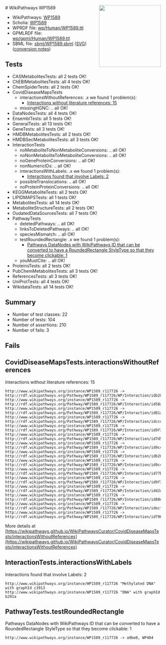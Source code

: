 <img style="float: right; width: 200px" src="../logo.png" />
# WikiPathways WP1589

* WikiPathways: [WP1589](https://identifiers.org/wikipathways:WP1589)
* Scholia: [WP1589](https://scholia.toolforge.org/wikipathways/WP1589)
* WPRDF file: [wp/Human/WP1589.ttl](../wp/Human/WP1589.ttl)
* GPMLRDF file: [wp/gpml/Human/WP1589.ttl](../wp/gpml/Human/WP1589.ttl)
* SBML file: [sbml/WP1589.sbml](../sbml/WP1589.sbml) ([SVG](../sbml/WP1589.svg)) ([conversion notes](../sbml/WP1589.txt))

## Tests
* CASMetabolitesTests: all 2 tests OK!
* ChEBIMetabolitesTests: all 4 tests OK!
* ChemSpiderTests: all 2 tests OK!
* CovidDiseaseMapsTests
    * interactionsWithoutReferences: .x we found 1 problem(s):
        * [Interactions without literature references: 15](#9701cce6)
    * missingHGNC: .. all OK!
* DataNodesTests: all 4 tests OK!
* EnsemblTests: all 5 tests OK!
* GeneralTests: all 13 tests OK!
* GeneTests: all 3 tests OK!
* HMDBMetabolitesTests: all 2 tests OK!
* HMDBSecMetabolitesTests: all 3 tests OK!
* InteractionTests
    * noMetaboliteToNonMetaboliteConversions: .. all OK!
    * noNonMetaboliteToMetaboliteConversions: .. all OK!
    * noGeneProteinConversions: .. all OK!
    * nonNumericIDs: .. all OK!
    * interactionsWithLabels: .x we found 1 problem(s):
        * [Interactions found that involve Labels: 2](#630d2679)
    * possibleTranslocations: .. all OK!
    * noProteinProteinConversions: .. all OK!
* KEGGMetaboliteTests: all 2 tests OK!
* LIPIDMAPSTests: all 1 tests OK!
* MetabolitesTests: all 14 tests OK!
* MetaboliteStructureTests: all 2 tests OK!
* OudatedDataSourcesTests: all 7 tests OK!
* PathwayTests
    * deletedPathways: .. all OK!
    * linksToDeletedPathways: .. all OK!
    * speciesMismatch: .. all OK!
    * testRoundedRectangle: .x we found 1 problem(s):
        * [Pathways DataNodes with WikiPathways ID that can be converted to have a RoundedRectangle StyleType so that they become clickable: 1](#9fbad3cb)
    * youMustCite: .. all OK!
* ProteinsTests: all 2 tests OK!
* PubChemMetabolitesTests: all 3 tests OK!
* ReferencesTests: all 3 tests OK!
* UniProtTests: all 4 tests OK!
* WikidataTests: all 14 tests OK!


## Summary

* Number of test classes: 22
* Number of tests: 104
* Number of assertions: 210
* Number of fails: 3

## Fails

<a name="9701cce6" />

## CovidDiseaseMapsTests.interactionsWithoutReferences

Interactions without literature references: 15
```
http://www.wikipathways.org/instance/WP1589_r117726 -> http://rdf.wikipathways.org/Pathway/WP1589_r117726/WP/Interaction/idb208ae0d_1
http://www.wikipathways.org/instance/WP1589_r117726 -> http://rdf.wikipathways.org/Pathway/WP1589_r117726/WP/Interaction/id58af674b
http://www.wikipathways.org/instance/WP1589_r117726 -> http://rdf.wikipathways.org/Pathway/WP1589_r117726/WP/Interaction/id81a9fef
http://www.wikipathways.org/instance/WP1589_r117726 -> http://rdf.wikipathways.org/Pathway/WP1589_r117726/WP/Interaction/idccd5c0a8
http://www.wikipathways.org/instance/WP1589_r117726 -> http://rdf.wikipathways.org/Pathway/WP1589_r117726/WP/Interaction/id9f3c43ca_1
http://www.wikipathways.org/instance/WP1589_r117726 -> http://rdf.wikipathways.org/Pathway/WP1589_r117726/WP/Interaction/id7d5f2e66
http://www.wikipathways.org/instance/WP1589_r117726 -> http://rdf.wikipathways.org/Pathway/WP1589_r117726/WP/Interaction/id9c4dab53_2
http://www.wikipathways.org/instance/WP1589_r117726 -> http://rdf.wikipathways.org/Pathway/WP1589_r117726/WP/Interaction/idb208ae0d_2
http://www.wikipathways.org/instance/WP1589_r117726 -> http://rdf.wikipathways.org/Pathway/WP1589_r117726/WP/Interaction/id9c4dab53_1
http://www.wikipathways.org/instance/WP1589_r117726 -> http://rdf.wikipathways.org/Pathway/WP1589_r117726/WP/Interaction/id77bad960
http://www.wikipathways.org/instance/WP1589_r117726 -> http://rdf.wikipathways.org/Pathway/WP1589_r117726/WP/Interaction/id9f3c43ca_2
http://www.wikipathways.org/instance/WP1589_r117726 -> http://rdf.wikipathways.org/Pathway/WP1589_r117726/WP/Interaction/id42d9a35f
http://www.wikipathways.org/instance/WP1589_r117726 -> http://rdf.wikipathways.org/Pathway/WP1589_r117726/WP/Interaction/id88e0cc2d
http://www.wikipathways.org/instance/WP1589_r117726 -> http://rdf.wikipathways.org/Pathway/WP1589_r117726/WP/Interaction/idecf18ae8
http://www.wikipathways.org/instance/WP1589_r117726 -> http://rdf.wikipathways.org/Pathway/WP1589_r117726/WP/Interaction/id79645374
```

More details at [https://wikipathways.github.io/WikiPathwaysCurator/CovidDiseaseMapsTests/interactionsWithoutReferences](https://wikipathways.github.io/WikiPathwaysCurator/CovidDiseaseMapsTests/interactionsWithoutReferences)

<a name="630d2679" />

## InteractionTests.interactionsWithLabels

Interactions found that involve Labels: 2
```
http://www.wikipathways.org/instance/WP1589_r117726 "Methylated DNA" with graphId c3913
http://www.wikipathways.org/instance/WP1589_r117726 "DNA" with graphId b291a
```

<a name="9fbad3cb" />

## PathwayTests.testRoundedRectangle

Pathways DataNodes with WikiPathways ID that can be converted to have a RoundedRectangle StyleType so that they become clickable: 1
```
http://www.wikipathways.org/instance/WP1589_r117726 -> a9be0, WP404
 ```

